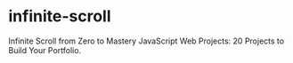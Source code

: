 # infinite-scroll
Infinite Scroll from Zero to Mastery JavaScript Web Projects: 20 Projects to Build Your Portfolio.
